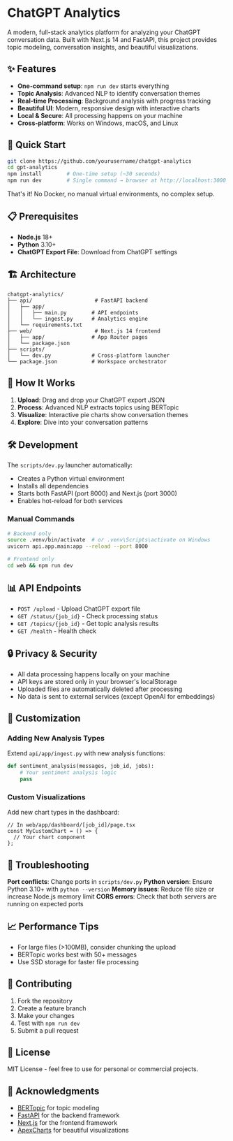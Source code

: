 # ChatGPT Analytics

A modern, full-stack analytics platform for analyzing your ChatGPT conversation data. Built with Next.js 14 and FastAPI, this project provides topic modeling, conversation insights, and beautiful visualizations.

## ✨ Features

- **One-command setup**: `npm run dev` starts everything
- **Topic Analysis**: Advanced NLP to identify conversation themes
- **Real-time Processing**: Background analysis with progress tracking
- **Beautiful UI**: Modern, responsive design with interactive charts
- **Local & Secure**: All processing happens on your machine
- **Cross-platform**: Works on Windows, macOS, and Linux

## 🚀 Quick Start

```bash
git clone https://github.com/yourusername/chatgpt-analytics
cd gpt-analytics
npm install        # One-time setup (~30 seconds)
npm run dev        # Single command → browser at http://localhost:3000
```

That's it! No Docker, no manual virtual environments, no complex setup.

## 📋 Prerequisites

- **Node.js** 18+ 
- **Python** 3.10+
- **ChatGPT Export File**: Download from ChatGPT settings

## 🏗️ Architecture

```
chatgpt-analytics/
├── api/                    # FastAPI backend
│   ├── app/
│   │   ├── main.py        # API endpoints
│   │   └── ingest.py      # Analytics engine
│   └── requirements.txt
├── web/                    # Next.js 14 frontend
│   ├── app/               # App Router pages
│   └── package.json
├── scripts/
│   └── dev.py             # Cross-platform launcher
└── package.json           # Workspace orchestrator
```

## 🔧 How It Works

1. **Upload**: Drag and drop your ChatGPT export JSON
2. **Process**: Advanced NLP extracts topics using BERTopic
3. **Visualize**: Interactive pie charts show conversation themes
4. **Explore**: Dive into your conversation patterns

## 🛠️ Development

The `scripts/dev.py` launcher automatically:
- Creates a Python virtual environment
- Installs all dependencies
- Starts both FastAPI (port 8000) and Next.js (port 3000)
- Enables hot-reload for both services

### Manual Commands

```bash
# Backend only
source .venv/bin/activate  # or .venv\Scripts\activate on Windows
uvicorn api.app.main:app --reload --port 8000

# Frontend only
cd web && npm run dev
```

## 📊 API Endpoints

- `POST /upload` - Upload ChatGPT export file
- `GET /status/{job_id}` - Check processing status
- `GET /topics/{job_id}` - Get topic analysis results
- `GET /health` - Health check

## 🔒 Privacy & Security

- All data processing happens locally on your machine
- API keys are stored only in your browser's localStorage
- Uploaded files are automatically deleted after processing
- No data is sent to external services (except OpenAI for embeddings)

## 🎨 Customization

### Adding New Analysis Types

Extend `api/app/ingest.py` with new analysis functions:

```python
def sentiment_analysis(messages, job_id, jobs):
    # Your sentiment analysis logic
    pass
```

### Custom Visualizations

Add new chart types in the dashboard:

```tsx
// In web/app/dashboard/[job_id]/page.tsx
const MyCustomChart = () => {
  // Your chart component
};
```

## 🐛 Troubleshooting

**Port conflicts**: Change ports in `scripts/dev.py`
**Python version**: Ensure Python 3.10+ with `python --version`
**Memory issues**: Reduce file size or increase Node.js memory limit
**CORS errors**: Check that both servers are running on expected ports

## 📈 Performance Tips

- For large files (>100MB), consider chunking the upload
- BERTopic works best with 50+ messages
- Use SSD storage for faster file processing

## 🤝 Contributing

1. Fork the repository
2. Create a feature branch
3. Make your changes
4. Test with `npm run dev`
5. Submit a pull request

## 📄 License

MIT License - feel free to use for personal or commercial projects.

## 🙏 Acknowledgments

- [BERTopic](https://github.com/MaartenGr/BERTopic) for topic modeling
- [FastAPI](https://fastapi.tiangolo.com/) for the backend framework
- [Next.js](https://nextjs.org/) for the frontend framework
- [ApexCharts](https://apexcharts.com/) for beautiful visualizations 